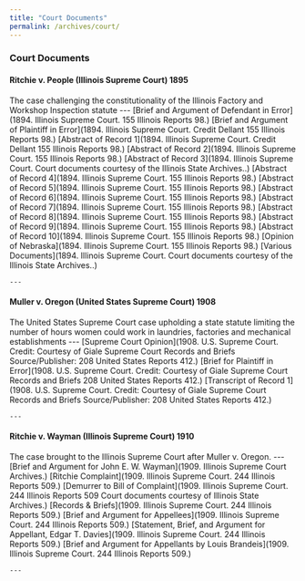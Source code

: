 ```yaml
---
title: "Court Documents"
permalink: /archives/court/
---
```


### Court Documents

#### Ritchie v. People (Illinois Supreme Court) 1895
The case challenging the constitutionality of the Illinois Factory and Workshop Inspection statute
    ---
    [Brief and Argument of Defendant in Error](1894. Illinois Supreme Court. 155 Illinois Reports 98.)
    [Brief and Argument of Plaintiff in Error](1894. Illinois Supreme Court. Credit Dellant 155 Illinois Reports 98.)
    [Abstract of Record 1](1894. Illinois Supreme Court. Credit Dellant 155 Illinois Reports 98.)
    [Abstract of Record 2](1894. Illinois Supreme Court. 155 Illinois Reports 98.)
    [Abstract of Record 3](1894. Illinois Supreme Court. Court documents courtesy of the Illinois State Archives..)
    [Abstract of Record 4](1894. Illinois Supreme Court. 155 Illinois Reports 98.)
    [Abstract of Record 5](1894. Illinois Supreme Court. 155 Illinois Reports 98.)
    [Abstract of Record 6](1894. Illinois Supreme Court. 155 Illinois Reports 98.)
    [Abstract of Record 7](1894. Illinois Supreme Court. 155 Illinois Reports 98.)
    [Abstract of Record 8](1894. Illinois Supreme Court. 155 Illinois Reports 98.)
    [Abstract of Record 9](1894. Illinois Supreme Court. 155 Illinois Reports 98.)
    [Abstract of Record 10](1894. Illinois Supreme Court. 155 Illinois Reports 98.)
    [Opinion of Nebraska](1894. Illinois Supreme Court. 155 Illinois Reports 98.)
    [Various Documents](1894. Illinois Supreme Court. Court documents courtesy of the Illinois State Archives..)

    ---

#### Muller v. Oregon (United States Supreme Court) 1908
The United States Supreme Court case upholding a state statute limiting the number of hours women could work in laundries, factories and mechanical establishments
    ---
    [Supreme Court Opinion](1908. U.S. Supreme Court. Credit: Courtesy of Giale Supreme Court Records and Briefs Source/Publisher: 208 United States Reports 412.)
    [Brief for Plaintiff in Error](1908. U.S. Supreme Court. Credit: Courtesy of Giale Supreme Court Records and Briefs 208 United States Reports 412.)
    [Transcript of Record 1](1908. U.S. Supreme Court. Credit: Courtesy of Giale Supreme Court Records and Briefs Source/Publisher: 208 United States Reports 412.)

    ---

#### Ritchie v. Wayman (Illinois Supreme Court) 1910
The case brought to the Illinois Supreme Court after Muller v. Oregon.
    ---
    [Brief and Argument for John E. W. Wayman](1909. Illinois Supreme Court Archives.)
    [Ritchie Complaint](1909. Illinois Supreme Court. 244 Illinois Reports 509.)
    [Demurrer to Bill of Complaint](1909. Illinois Supreme Court. 244 Illinois Reports 509 Court documents courtesy of Illinois State Archives.)
    [Records & Briefs](1909. Illinois Supreme Court. 244 Illinois Reports 509.)
    [Brief and Argument for Appellees](1909. Illinois Supreme Court. 244 Illinois Reports 509.)
    [Statement, Brief, and Argument for Appellant, Edgar T. Davies](1909. Illinois Supreme Court. 244 Illinois Reports 509.)
    [Brief and Argument for Appellants by Louis Brandeis](1909. Illinois Supreme Court. 244 Illinois Reports 509.)

    ---